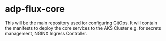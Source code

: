 # adp-flux-core
This will be the main repository used for configuring GitOps. It will contain the manifests to deploy the core services to the AKS Cluster e.g. for secrets management, NGINX Ingress Controller.
